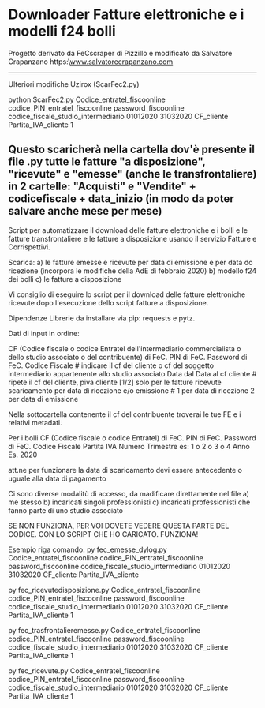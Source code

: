 # Downloader Fatture elettroniche e i modelli f24 bolli

Progetto derivato da FeCscraper di Pizzillo e modificato da Salvatore Crapanzano https:\\www.salvatorecrapanzano.com

-----------------------------------------------------------------------------------
Ulteriori modifiche Uzirox (ScarFec2.py)

python ScarFec2.py Codice_entratel_fiscoonline codice_PIN_entratel_fiscoonline password_fiscoonline codice_fiscale_studio_intermediario 01012020 31032020 CF_cliente Partita_IVA_cliente 1

Questo scaricherà nella cartella dov'è presente il file .py tutte le fatture "a disposizione", "ricevute" e "emesse" (anche le transfrontaliere) in 2 cartelle: "Acquisti" e "Vendite" + codicefiscale + data_inizio (in modo da poter salvare anche mese per mese)
-----------------------------------------------------------------------------------


Script per automatizzare il download delle fatture elettroniche e i bolli e le fatture transfrontaliere e le fatture a disposizione usando il servizio Fatture e Corrispettivi. 

Scarica:
a) le fatture emesse e ricevute per data di emissione e per data do ricezione (incorpora le modifiche della AdE di febbraio 2020)
b) modello f24 dei bolli
c) le fatture a disposizione

Vi consiglio di eseguire lo script per il download delle fatture elettroniche ricevute dopo l'esecuzione dello script fatture a disposizione.

Dipendenze Librerie da installare via pip: requests e pytz.

Dati di input in ordine:

CF (Codice fiscale o codice Entratel dell'intermediario commercialista o dello studio associato o del contribuente) di FeC.
PIN di FeC.
Password di FeC.
Codice Fiscale # indicare il cf del cliente o cf del soggetto intermediario appartenente allo studio associato
Data dal
Data al
cf cliente # ripete il cf del cliente, 
piva cliente
[1/2] solo per le fatture ricevute scaricamento per data di ricezione e/o emissione  # 1 per data di ricezione 2 per data di emissione

Nella sottocartella contenente il cf del contribuente troverai le tue FE e i relativi metadati.

Per i bolli 
CF (Codice fiscale o codice Entratel) di FeC.
PIN di FeC.
Password di FeC.
Codice Fiscale
Partita IVA
Numero Trimestre es: 1 o 2 o 3 o 4 
Anno Es. 2020

att.ne per funzionare la data di scaricamento devi essere antecedente o uguale alla data di pagamento

Ci sono diverse modalitù di accesso, da madificare direttamente nel file
a) me stesso
b) incaricati singoli professionisti
c) incaricati professionisti che fanno parte di uno studio associato

SE NON FUNZIONA, PER VOI DOVETE VEDERE QUESTA PARTE DEL CODICE. CON LO SCRIPT CHE HO CARICATO. FUNZIONA!

Esempio riga comando:
py fec_emesse_dylog.py Codice_entratel_fiscoonline codice_PIN_entratel_fiscoonline password_fiscoonline codice_fiscale_studio_intermediario 01012020 31032020 CF_cliente Partita_IVA_cliente

py fec_ricevutedisposizione.py Codice_entratel_fiscoonline codice_PIN_entratel_fiscoonline password_fiscoonline codice_fiscale_studio_intermediario 01012020 31032020 CF_cliente Partita_IVA_cliente 1

py fec_trasfrontalieremesse.py Codice_entratel_fiscoonline codice_PIN_entratel_fiscoonline password_fiscoonline codice_fiscale_studio_intermediario 01012020 31032020 CF_cliente Partita_IVA_cliente 1

py fec_ricevute.py Codice_entratel_fiscoonline codice_PIN_entratel_fiscoonline password_fiscoonline codice_fiscale_studio_intermediario 01012020 31032020 CF_cliente Partita_IVA_cliente 1
